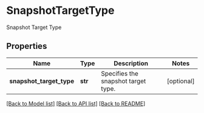 # SnapshotTargetType

Snapshot Target Type

## Properties
Name | Type | Description | Notes
------------ | ------------- | ------------- | -------------
**snapshot_target_type** | **str** | Specifies the snapshot target type. | [optional] 

[[Back to Model list]](../README.md#documentation-for-models) [[Back to API list]](../README.md#documentation-for-api-endpoints) [[Back to README]](../README.md)


